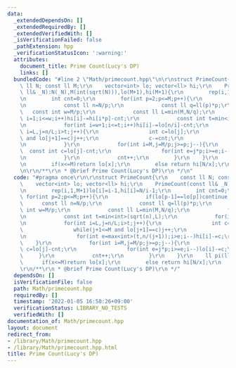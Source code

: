 ```yaml
---
data:
  _extendedDependsOn: []
  _extendedRequiredBy: []
  _extendedVerifiedWith: []
  _isVerificationFailed: false
  _pathExtension: hpp
  _verificationStatusIcon: ':warning:'
  attributes:
    document_title: Prime Count(Lucy's DP)
    links: []
  bundledCode: "#line 2 \"Math/primecount.hpp\"\n\r\nstruct PrimeCount{\r\n    const\
    \ ll N; const ll M;\r\n    vector<int> lo; vector<ll> hi;\r\n    PrimeCount(const\
    \ ll& _N):N(_N),M(int(sqrt(N))),lo(M+1),hi(M+1){\r\n        rep(i,1,M+1)lo[i]=i-1,hi[i]=N/i-1;\r\
    \n        int cnt=0;\r\n        for(int p=2;p<=M;p++){\r\n            if(lo[p-1]==lo[p])continue;\r\
    \n            const ll n=N/p;\r\n            const ll q=ll(p)*p;\r\n         \
    \   const int w=M/p;\r\n            const ll L=min(M,N/q);\r\n            for(int\
    \ i=1;i<=w;i++)hi[i]-=hi[i*p]-cnt;\r\n            const int t=min<int>(sqrt(n),L);\r\
    \n            for(int i=w+1;i<=t;i++)hi[i]-=lo[n/i]-cnt;\r\n            for(int\
    \ i=L,j=n/L;i>t;j++){\r\n                int c=lo[j];\r\n                while(j+1<=M\
    \ and lo[j+1]==c)j++;\r\n                c-=cnt;\r\n                for(int e=max<int>(t,n/(j+1));i>e;i--)hi[i]-=c;\r\
    \n            }\r\n            for(int i=M,j=M/p;j>=p;j--){\r\n              \
    \  const int c=lo[j]-cnt;\r\n                for(int e=j*p;i>=e;i--)lo[i]-=c;\r\
    \n            }\r\n            cnt++;\r\n        }\r\n    }\r\n    ll pi(ll x){\r\
    \n        if(x<=M)return lo[x];\r\n        else return hi[N/x];\r\n    }\r\n};\r\
    \n\r\n/**\r\n * @brief Prime Count(Lucy's DP)\r\n */\n"
  code: "#pragma once\r\n\r\nstruct PrimeCount{\r\n    const ll N; const ll M;\r\n\
    \    vector<int> lo; vector<ll> hi;\r\n    PrimeCount(const ll& _N):N(_N),M(int(sqrt(N))),lo(M+1),hi(M+1){\r\
    \n        rep(i,1,M+1)lo[i]=i-1,hi[i]=N/i-1;\r\n        int cnt=0;\r\n       \
    \ for(int p=2;p<=M;p++){\r\n            if(lo[p-1]==lo[p])continue;\r\n      \
    \      const ll n=N/p;\r\n            const ll q=ll(p)*p;\r\n            const\
    \ int w=M/p;\r\n            const ll L=min(M,N/q);\r\n            for(int i=1;i<=w;i++)hi[i]-=hi[i*p]-cnt;\r\
    \n            const int t=min<int>(sqrt(n),L);\r\n            for(int i=w+1;i<=t;i++)hi[i]-=lo[n/i]-cnt;\r\
    \n            for(int i=L,j=n/L;i>t;j++){\r\n                int c=lo[j];\r\n\
    \                while(j+1<=M and lo[j+1]==c)j++;\r\n                c-=cnt;\r\
    \n                for(int e=max<int>(t,n/(j+1));i>e;i--)hi[i]-=c;\r\n        \
    \    }\r\n            for(int i=M,j=M/p;j>=p;j--){\r\n                const int\
    \ c=lo[j]-cnt;\r\n                for(int e=j*p;i>=e;i--)lo[i]-=c;\r\n       \
    \     }\r\n            cnt++;\r\n        }\r\n    }\r\n    ll pi(ll x){\r\n  \
    \      if(x<=M)return lo[x];\r\n        else return hi[N/x];\r\n    }\r\n};\r\n\
    \r\n/**\r\n * @brief Prime Count(Lucy's DP)\r\n */"
  dependsOn: []
  isVerificationFile: false
  path: Math/primecount.hpp
  requiredBy: []
  timestamp: '2022-01-05 16:50:26+09:00'
  verificationStatus: LIBRARY_NO_TESTS
  verifiedWith: []
documentation_of: Math/primecount.hpp
layout: document
redirect_from:
- /library/Math/primecount.hpp
- /library/Math/primecount.hpp.html
title: Prime Count(Lucy's DP)
---
```

